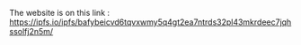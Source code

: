 The website is on this link : 
https://ipfs.io/ipfs/bafybeicvd6tqvxwmy5q4gt2ea7ntrds32pl43mkrdeec7jqhssolfj2n5m/